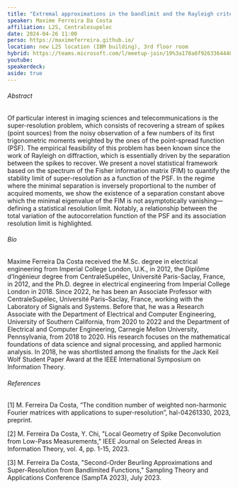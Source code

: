 ```yaml
---
title: "Extremal approximations in the bandlimit and the Rayleigh criterion for super-resolution"
speaker: Maxime Ferreira Da Costa
affiliation: L2S, Centralesupelec
date: 2024-04-26 11:00
perso: https://maximeferreira.github.io/
location: new L2S location (IBM building), 3rd floor room
hybrid: https://teams.microsoft.com/l/meetup-join/19%3a178a6f926336444088eb120e42476f36%40thread.tacv2/1705069345299?context=%7b%22Tid%22%3a%2261f3e3b8-9b52-433a-a4eb-c67334ce54d5%22%2c%22Oid%22%3a%224d6c63a8-7eae-4099-804e-68bcb968bec0%22%7d
youtube: 
speakerdeck: 
aside: true
---
```


###### Abstract
Of particular interest in imaging sciences and telecommunications is the super-resolution problem,
which consists of recovering a stream of spikes (point sources) from the noisy observation of a few numbers of
its first trigonometric moments weighted by the ones of the point-spread function (PSF).
The empirical feasibility of this problem has been known since the work of Rayleigh on diffraction, which is essentially driven by the separation between the spikes to recover.
We present a novel statistical framework based on the spectrum of the Fisher information matrix (FIM) to quantify the stability limit of super-resolution as a function of the PSF.
In the regime where the minimal separation is inversely proportional to the number of acquired moments,
we show the existence of a separation constant above which the minimal eigenvalue of the FIM is not asymptotically vanishing—defining a statistical resolution limit.
Notably, a relationship between the total variation of the autocorrelation function of the PSF and its association resolution limit is highlighted. 


###### Bio
Maxime Ferreira Da Costa received the M.Sc. degree in electrical engineering from Imperial College London, U.K., in 2012,
the Diplôme d’Ingénieur degree from CentraleSupélec, Université Paris-Saclay, France, in 2012,
and the Ph.D. degree in electrical engineering from Imperial College London in 2018.
Since 2022, he has been an Associate Professor with CentraleSupélec, Université Paris–Saclay, France, working with the Laboratory of Signals and Systems.
Before that, he was a Research Associate with the Department of Electrical and Computer Engineering, University of Southern California,
from 2020 to 2022 and the Department of Electrical and Computer Engineering, Carnegie Mellon University, Pennsylvania, from 2018 to 2020.
His research focuses on the mathematical foundations of data science and signal processing, and applied harmonic analysis.
In 2018, he was shortlisted among the finalists for the Jack Keil Wolf Student Paper Award at the IEEE International Symposium on Information Theory. 

###### References
[1] M. Ferreira Da Costa, “The condition number of weighted non-harmonic Fourier matrices with applications to super-resolution”, hal-04261330, 2023, preprint.  

[2] M. Ferreira Da Costa, Y. Chi, "Local Geometry of Spike Deconvolution from Low-Pass Measurements," IEEE Journal on Selected Areas in Information Theory, vol. 4, pp. 1-15, 2023. 

[3] M. Ferreira Da Costa, "Second-Order Beurling Approximations and Super-Resolution from Bandlimited Functions," Sampling Theory and Applications Conference (SampTA 2023), July 2023.
